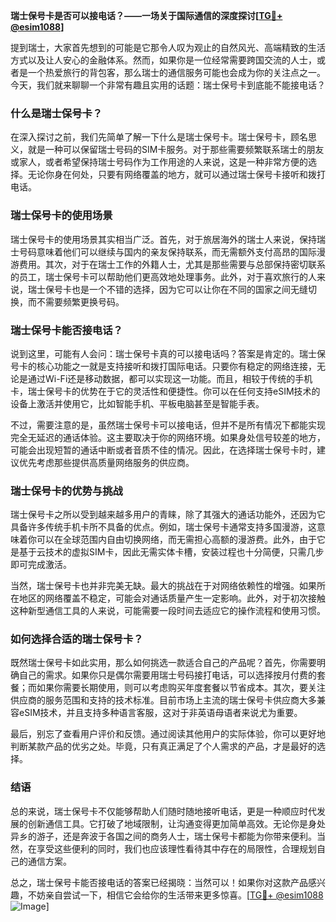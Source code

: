 **瑞士保号卡是否可以接电话？——一场关于国际通信的深度探讨[[TG💪+ @esim1088](https://t.me/s/esim1088)]**

提到瑞士，大家首先想到的可能是它那令人叹为观止的自然风光、高端精致的生活方式以及让人安心的金融体系。然而，如果你是一位经常需要跨国交流的人士，或者是一个热爱旅行的背包客，那么瑞士的通信服务可能也会成为你的关注点之一。今天，我们就来聊聊一个非常有趣且实用的话题：瑞士保号卡到底能不能接电话？

### 什么是瑞士保号卡？

在深入探讨之前，我们先简单了解一下什么是瑞士保号卡。瑞士保号卡，顾名思义，就是一种可以保留瑞士号码的SIM卡服务。对于那些需要频繁联系瑞士的朋友或家人，或者希望保持瑞士号码作为工作用途的人来说，这是一种非常方便的选择。无论你身在何处，只要有网络覆盖的地方，就可以通过瑞士保号卡接听和拨打电话。

### 瑞士保号卡的使用场景

瑞士保号卡的使用场景其实相当广泛。首先，对于旅居海外的瑞士人来说，保持瑞士号码意味着他们可以继续与国内的亲友保持联系，而无需额外支付高昂的国际漫游费用。其次，对于在瑞士工作的外籍人士，尤其是那些需要与总部保持密切联系的员工，瑞士保号卡可以帮助他们更高效地处理事务。此外，对于喜欢旅行的人来说，瑞士保号卡也是一个不错的选择，因为它可以让你在不同的国家之间无缝切换，而不需要频繁更换号码。

### 瑞士保号卡能否接电话？

说到这里，可能有人会问：瑞士保号卡真的可以接电话吗？答案是肯定的。瑞士保号卡的核心功能之一就是支持接听和拨打国际电话。只要你有稳定的网络连接，无论是通过Wi-Fi还是移动数据，都可以实现这一功能。而且，相较于传统的手机卡，瑞士保号卡的优势在于它的灵活性和便捷性。你可以在任何支持eSIM技术的设备上激活并使用它，比如智能手机、平板电脑甚至是智能手表。

不过，需要注意的是，虽然瑞士保号卡可以接电话，但并不是所有情况下都能实现完全无延迟的通话体验。这主要取决于你的网络环境。如果身处信号较差的地方，可能会出现短暂的通话中断或者音质不佳的情况。因此，在选择瑞士保号卡时，建议优先考虑那些提供高质量网络服务的供应商。

### 瑞士保号卡的优势与挑战

瑞士保号卡之所以受到越来越多用户的青睐，除了其强大的通话功能外，还因为它具备许多传统手机卡所不具备的优点。例如，瑞士保号卡通常支持多国漫游，这意味着你可以在全球范围内自由切换网络，而无需担心高额的漫游费。此外，由于它是基于云技术的虚拟SIM卡，因此无需实体卡槽，安装过程也十分简便，只需几步即可完成激活。

当然，瑞士保号卡也并非完美无缺。最大的挑战在于对网络依赖性的增强。如果所在地区的网络覆盖不稳定，可能会对通话质量产生一定影响。此外，对于初次接触这种新型通信工具的人来说，可能需要一段时间去适应它的操作流程和使用习惯。

### 如何选择合适的瑞士保号卡？

既然瑞士保号卡如此实用，那么如何挑选一款适合自己的产品呢？首先，你需要明确自己的需求。如果你只是偶尔需要用瑞士号码接打电话，可以选择按月付费的套餐；而如果你需要长期使用，则可以考虑购买年度套餐以节省成本。其次，要关注供应商的服务范围和支持的技术标准。目前市场上主流的瑞士保号卡供应商大多兼容eSIM技术，并且支持多种语言客服，这对于非英语母语者来说尤为重要。

最后，别忘了查看用户评价和反馈。通过阅读其他用户的实际体验，你可以更好地判断某款产品的优劣之处。毕竟，只有真正满足了个人需求的产品，才是最好的选择。

### 结语

总的来说，瑞士保号卡不仅能够帮助人们随时随地接听电话，更是一种顺应时代发展的创新通信工具。它打破了地域限制，让沟通变得更加简单高效。无论你是身处异乡的游子，还是奔波于各国之间的商务人士，瑞士保号卡都能为你带来便利。当然，在享受这些便利的同时，我们也应该理性看待其中存在的局限性，合理规划自己的通信方案。

总之，瑞士保号卡能否接电话的答案已经揭晓：当然可以！如果你对这款产品感兴趣，不妨亲自尝试一下，相信它会给你的生活带来更多惊喜。[[TG💪+ @esim1088](https://t.me/s/esim1088) ![Image](https://i.postimg.cc/4NQfJmqS/Snipaste-2025-05-13-00-14-12.png)]